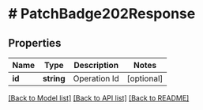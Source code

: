 # # PatchBadge202Response

## Properties

Name | Type | Description | Notes
------------ | ------------- | ------------- | -------------
**id** | **string** | Operation Id | [optional]

[[Back to Model list]](../../README.md#models) [[Back to API list]](../../README.md#endpoints) [[Back to README]](../../README.md)
